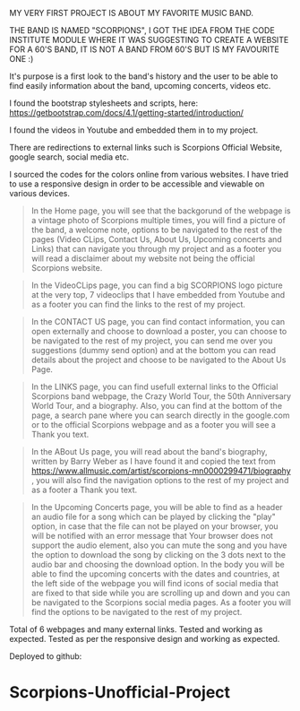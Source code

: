 MY VERY FIRST PROJECT IS ABOUT MY FAVORITE MUSIC BAND.


THE BAND IS NAMED "SCORPIONS", I GOT THE IDEA FROM THE CODE INSTITUTE MODULE WHERE IT WAS SUGGESTING TO CREATE A WEBSITE FOR A 60'S BAND, 
IT IS NOT A BAND FROM 60'S BUT IS MY FAVOURITE ONE :) 


It's purpose is a first look to the band's history and the user to be able to find easily information about the band, upcoming concerts, videos etc.


I found the bootstrap stylesheets and scripts, here: 
https://getbootstrap.com/docs/4.1/getting-started/introduction/


I found the videos in Youtube and embedded them in to my project.


There are redirections to external links such is Scorpions Official Website, google search, social media etc.


I sourced the codes for the colors online from various websites. 
I have tried to use a responsive design in order to be accessible and viewable on various devices.


>In the Home page, you will see that the backgorund of the webpage is a vintage photo of Scorpions multiple times, you will find a picture of the band, a welcome note, 
options to be navigated to the rest of the pages (Video CLips, Contact Us, About Us, Upcoming concerts and Links) that can navigate you through my project and as a footer you  
will read a disclaimer about my  website not being the official Scorpions website.

>In the VideoCLips page, you can find a big SCORPIONS logo picture at the very top, 7 videoclips that I have embedded from Youtube and as a footer you can find the links to the rest of my project.

>In the CONTACT US page, you can find contact information, you can open externally and choose to download a poster, you can choose to be navigated to the rest of my project, 
you can send me over you suggestions (dummy send option) and at the bottom you can read details about the project and choose to be navigated to the About Us Page.

>In the LINKS page, you can find usefull external links to the Official Scorpions band webpage, the Crazy World Tour, the 50th Anniversary World Tour,
and a biography. Also, you can find at the bottom of the page, a search pane where you can search directly in the google.com or to the official Scorpions webpage and as a footer you
will see a Thank you text.

>In the ABout Us page, you will read about the band's biography, written by Barry Weber as I have found it and copied the text from  
https://www.allmusic.com/artist/scorpions-mn0000299471/biography , you will also find the navigation options to the rest of my project and as a footer a Thank you text.

>In the Upcoming Concerts page, you will be able to find as a header an audio file for a song which can be played by clicking the "play" option,
in case that the file can not be played on your browser, you will be notified with an error message that Your browser does not support the audio element, also 
you can mute the song and you have the option to download the song by clicking on the 3 dots next to the audio bar and choosing the download option.
In the body you will be able to find the upcoming concerts with the dates and countries, at the left side of the webpage you will find icons of social media
that are fixed to that side while you are scrolling up and down and you can be navigated to the Scorpions social media pages.
As a footer you will find the options to be navigated to the rest of my project.



Total of 6 webpages and many external links. Tested and working as expected. Tested as per the responsive design and working as expected.


Deployed to github:
# Scorpions-Unofficial-Project
